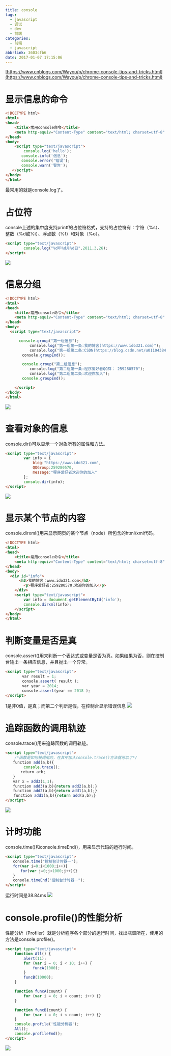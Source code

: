 ```yaml
---
title: console
tags:
  - javascript
  - 调试
  - dev
  - 前端
categories:
  - 前端
  - javascript
abbrlink: 3603cfb6
date: 2017-01-07 17:15:06
---
```


[https://www.cnblogs.com/Wayou/p/chrome-console-tips-and-tricks.html](https://www.cnblogs.com/Wayou/p/chrome-console-tips-and-tricks.html)
# 显示信息的命令
```html
<!DOCTYPE html>
<html>
<head>
    <title>常用console命令</title>
    <meta http-equiv="Content-Type" content="text/html; charset=utf-8" />
</head>
<body>
    <script type="text/javascript">
        console.log('hello');
       console.info('信息');
       console.error('错误');
       console.warn('警告');
   </script>
</body>
</html>
```
最常用的就是console.log了。

# 占位符
console上述的集中度支持printf的占位符格式，支持的占位符有：字符（%s）、整数（%d或%i）、浮点数（%f）和对象（%o）。
```html
<script type="text/javascript">
        console.log("%d年%d月%d日",2011,3,26);
</script>
```
![](https://cloud.githubusercontent.com/assets/7871813/17443543/c10e7578-5b6d-11e6-9fe6-b9574597515a.png)

# 信息分组
```html
<!DOCTYPE html>
<html>
<head>
    <title>常用console命令</title>
    <meta http-equiv="Content-Type" content="text/html; charset=utf-8" />
</head>
<body>
  <script type="text/javascript">

      console.group("第一组信息");
    　　　　console.log("第一组第一条:我的博客(https://www.ido321.com)");
    　　　　console.log("第一组第二条:CSDN(https://blog.csdn.net/u011043843)");
    　　console.groupEnd();

　　    console.group("第二组信息");
    　　　　console.log("第二组第一条:程序爱好者QQ群： 259280570");
    　　　　console.log("第二组第二条:欢迎你加入");
　　    console.groupEnd();

    </script>
</body>
</html>
```
![](https://cloud.githubusercontent.com/assets/7871813/17443563/d824b86c-5b6d-11e6-83fa-e623693d3118.png)

# 查看对象的信息
console.dir()可以显示一个对象所有的属性和方法。
```html
<script type="text/javascript">
        var info = {
            blog:"https://www.ido321.com",
            QQGroup:259280570,
            message:"程序爱好者欢迎你的加入"
        };
        console.dir(info);
</script>
```
![](https://cloud.githubusercontent.com/assets/7871813/17443571/e6d04f34-5b6d-11e6-9ed0-6b64afd5587a.png)

# 显示某个节点的内容
console.dirxml()用来显示网页的某个节点（node）所包含的html/xml代码。
```html
<!DOCTYPE html>
<html>
<head>
    <title>常用console命令</title>
    <meta http-equiv="Content-Type" content="text/html; charset=utf-8" />
</head>
<body>
  <div id="info">
      <h3>我的博客：www.ido321.com</h3>
        <p>程序爱好者:259280570,欢迎你的加入</p>
    </div>
    <script type="text/javascript">
        var info = document.getElementById('info');
        console.dirxml(info);
    </script>
</body>
</html>
```

# 判断变量是否是真
console.assert()用来判断一个表达式或变量是否为真。如果结果为否，则在控制台输出一条相应信息，并且抛出一个异常。
```html
<script type="text/javascript">
    　　var result = 1;
    　　console.assert( result );
    　　var year = 2014;
    　　console.assert(year == 2018 );
</script>
```
1是非0值，是真；而第二个判断是假，在控制台显示错误信息
![](https://cloud.githubusercontent.com/assets/7871813/17443601/0c202f34-5b6e-11e6-9b50-ce0cbc843ea5.png)

# 追踪函数的调用轨迹
console.trace()用来追踪函数的调用轨迹。
```html
<script type="text/javascript">
    /*函数是如何被调用的，在其中加入console.trace()方法就可以了*/
　　function add(a,b){
        console.trace();
　　　　return a+b;
　　}
　　var x = add3(1,1);
　　function add3(a,b){return add2(a,b);}
　　function add2(a,b){return add1(a,b);}
  　function add1(a,b){return add(a,b);}
</script>
```
![](https://cloud.githubusercontent.com/assets/7871813/17443612/1b91bf50-5b6e-11e6-8bb8-2441435521bf.png)

# 计时功能
console.time()和console.timeEnd()，用来显示代码的运行时间。
```html
<script type="text/javascript">
　　console.time("控制台计时器一");
　　for(var i=0;i<1000;i++){
　　　　for(var j=0;j<1000;j++){}
　　}
　　console.timeEnd("控制台计时器一");
</script>
```
运行时间是38.84ms
![](https://cloud.githubusercontent.com/assets/7871813/17443620/28b45d3c-5b6e-11e6-9cf4-f4fc7c6b84bf.png)

# console.profile()的性能分析
性能分析（Profiler）就是分析程序各个部分的运行时间，找出瓶颈所在，使用的方法是console.profile()。
```html
<script type="text/javascript">
    function All() {
        alert(11);
        for (var i = 0; i < 10; i++) {
            funcA(1000);
        }
        funcB(10000);
    }

    function funcA(count) {
        for (var i = 0; i < count; i++) {}
    }

    function funcB(count) {
        for (var i = 0; i < count; i++) {}
    }
    console.profile('性能分析器');
    All();
    console.profileEnd();
</script>
```
![](https://cloud.githubusercontent.com/assets/7871813/17443637/438c79b4-5b6e-11e6-896a-5d9a0c5da63d.png)